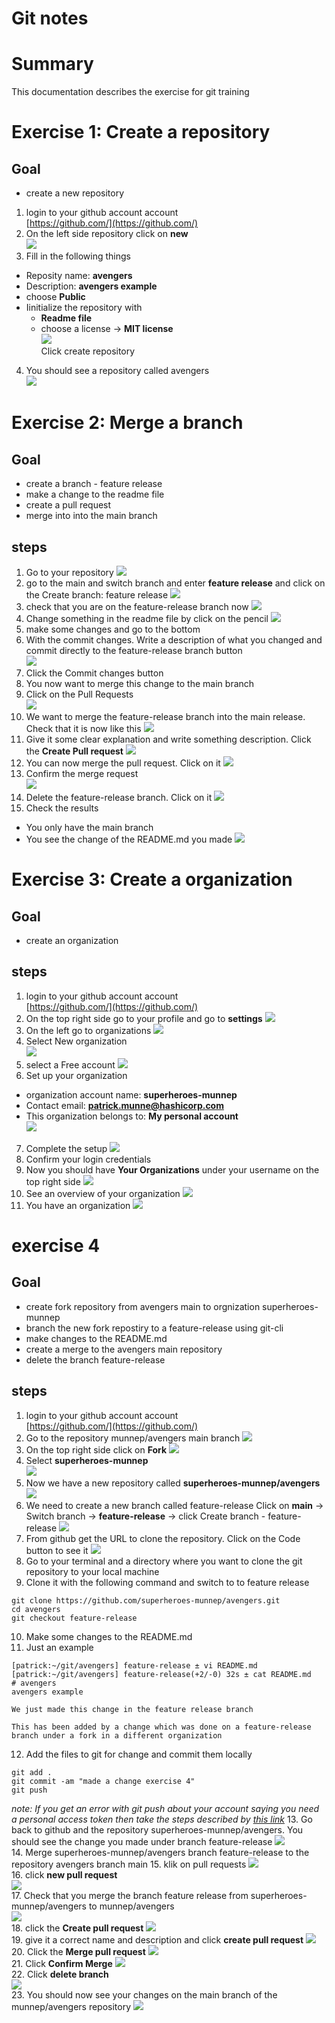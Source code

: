 # Git notes

# Summary
This documentation describes the exercise for git training

# Exercise 1: Create a repository

## Goal
- create a new repository

1. login to your github account account  
[https://github.com/](https://github.com/)
1. On the left side repository click on **new**   
![](media/2021-10-13-12-06-06.png)
3. Fill in the following things
- Reposity name: **avengers**
- Description: **avengers example**
- choose **Public**
- Iinitialize the repository with 
  - **Readme file** 
  - choose a license -> **MIT license**  
![](media/2021-10-13-12-10-17.png)  
Click create repository 
4. You should see a repository called avengers  
![](media/2021-10-13-12-14-35.png)  

# Exercise 2: Merge a branch

## Goal
- create a branch - feature release
- make a change to the readme file
- create a pull request
- merge into into the main branch 

## steps
1. Go to your repository
![](media/2021-10-13-12-29-18.png)  
2. go to the main and switch branch and enter **feature release** and click on the Create branch: feature release
![](media/2021-10-13-12-31-44.png)  
3. check that you are on the feature-release branch now
![](media/2021-10-13-12-32-33.png)  
4. Change something in the readme file by click on the pencil
![](media/2021-10-13-12-33-29.png)  
5. make some changes and go to the bottom 
6. With the commit changes. Write a description of what you changed and commit directly to the feature-release branch button  
![](media/2021-10-13-12-36-38.png)
7. Click the Commit changes button
8. You now want to merge this change to the main branch
9. Click on the Pull Requests  
![](media/2021-10-13-12-39-00.png)  
10. We want to merge the feature-release branch into the main release. Check that it is now like this
![](media/2021-10-13-12-40-50.png)  
11. Give it some clear explanation and write something description. Click the **Create Pull request**
![](media/2021-10-13-12-42-08.png)  
12. You can now merge the pull request. Click on it
![](media/2021-10-13-12-43-03.png)  
13. Confirm the merge request  
![](media/2021-10-13-12-43-36.png)  
14. Delete the feature-release branch. Click on it
![](media/2021-10-13-12-44-21.png)  
15. Check the results
- You only have the main branch
- You see the change of the README.md you made
![](media/2021-10-13-12-45-39.png)   


# Exercise 3: Create a organization

## Goal
- create an organization 

## steps
1. login to your github account account  
[https://github.com/](https://github.com/)
2. On the top right side go to your profile and go to **settings**
![](media/2021-10-13-13-44-43.png)
3. On the left go to organizations
![](media/2021-10-13-13-45-20.png)
4. Select New organization  
![](media/2021-10-13-13-45-47.png)  
5. select a Free account
![](media/2021-10-13-13-46-19.png)  
6. Set up your organization  
- organization account name: **superheroes-munnep**
- Contact email: **patrick.munne@hashicorp.com**
- This organization belongs to: **My personal account**  
![](media/2021-10-13-13-48-53.png)  
7. Complete the setup
![](media/2021-10-13-13-49-40.png)  
8. Confirm your login credentials
9. Now you should have **Your Organizations** under your username on the top right side
![](media/2021-10-13-13-51-36.png)  
10. See an overview of your organization
![](media/2021-10-13-13-52-33.png)  
11. You have an organization 
![](media/2021-10-13-13-53-07.png)  

# exercise 4

## Goal
- create fork repository from avengers main to orgnization superheroes-munnep
- branch the new fork repostiry to a feature-release using git-cli
- make changes to the README.md
- create a merge to the avengers main repository 
- delete the branch feature-release

## steps
1. login to your github account account  
[https://github.com/](https://github.com/)
2. Go to the repository munnep/avengers main branch
![](media/2021-10-13-13-59-45.png)  
3. On the top right side click on **Fork**
![](media/2021-10-13-14-00-24.png)  
4. Select **superheroes-munnep**  
![](media/2021-10-13-14-00-58.png)  
5. Now we have a new repository called **superheroes-munnep/avengers**
![](media/2021-10-13-14-02-07.png)  
6. We need to create a new branch called feature-release
Click on **main** -> Switch branch -> **feature-release** -> click Create branch - feature-release
![](media/2021-10-13-14-05-41.png)  
7. From github get the URL to clone the repository. Click on the Code button to see it
![](media/2021-10-13-14-08-22.png)  
8. Go to your terminal and a directory where you want to clone the git repository to your local machine
9. Clone it with the following command and switch to to feature release
```
git clone https://github.com/superheroes-munnep/avengers.git
cd avengers
git checkout feature-release
```
10. Make some changes to the README.md
11. Just an example
```
[patrick:~/git/avengers] feature-release ± vi README.md 
[patrick:~/git/avengers] feature-release(+2/-0) 32s ± cat README.md 
# avengers
avengers example

We just made this change in the feature release branch

This has been added by a change which was done on a feature-release branch under a fork in a different organization
```
12. Add the files to git for change and commit them locally
```
git add .
git commit -am "made a change exercise 4"
git push
```
*note: If you get an error with git push about your account saying you need a personal access token then take the steps described by [this link](https://docs.github.com/en/authentication/keeping-your-account-and-data-secure/creating-a-personal-access-token)*
13. Go back to github and the repository superheroes-munnep/avengers. You should see the change you made under branch feature-release
![](media/2021-10-13-14-28-51.png)  
14. Merge superheroes-munnep/avengers branch feature-release to the repository avengers branch main 
15. klik on pull requests
![](media/2021-10-13-14-32-27.png)  
16. click **new pull request**  
![](media/2021-10-13-14-33-19.png)  
17. Check that you merge the branch feature release from superheroes-munnep/avengers to munnep/avengers  
![](media/2021-10-13-14-34-55.png)  
18. click the **Create pull request**
![](media/2021-10-13-14-34-55.png)  
19. give it a correct name and description and click **create pull request**
![](media/2021-10-13-14-36-37.png)  
20. Click the **Merge pull request** 
![](media/2021-10-13-14-37-55.png)  
21. Click **Confirm Merge**
![](media/2021-10-13-14-38-27.png)  
22. Click **delete branch**  
![](media/2021-10-13-14-38-59.png)  
23. You should now see your changes on the main branch of the munnep/avengers repository
![](media/2021-10-13-14-40-01.png)  